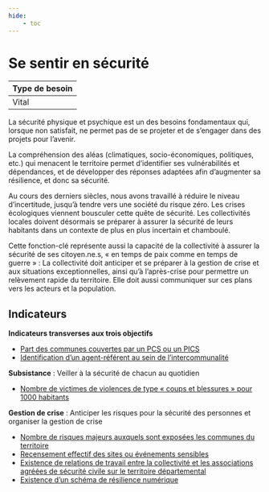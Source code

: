 ```yaml
---
hide:
    - toc
---
```



# Se sentir en sécurité

|Type de besoin|
|--|
|Vital|

La sécurité physique et psychique est un des besoins fondamentaux qui, lorsque non satisfait, ne permet pas de se projeter et de s’engager dans des projets pour l’avenir.

La compréhension des aléas (climatiques, socio-économiques, politiques, etc.) qui menacent le territoire permet d’identifier ses vulnérabilités et dépendances, et de développer des réponses adaptées afin d’augmenter sa résilience, et donc sa sécurité.

Au cours des derniers siècles, nous avons travaillé à réduire le niveau d’incertitude, jusqu’à tendre vers une société du risque zéro. Les crises écologiques viennent bousculer cette quête de sécurité. Les collectivités locales doivent désormais se préparer à assurer la sécurité de leurs habitants dans un contexte de plus en plus incertain et chamboulé. 

Cette fonction-clé représente aussi la capacité de la collectivité à assurer la sécurité de ses citoyen.ne.s, « en temps de paix comme en temps de guerre » : La collectivité doit anticiper et se préparer à la gestion de crise et aux situations exceptionnelles, ainsi qu’à l’après-crise pour permettre un relèvement rapide du territoire. Elle doit aussi communiquer sur ces plans vers les acteurs et la population.

## Indicateurs

**Indicateurs transverses aux trois objectifs**

-	[Part des communes couvertes par un PCS ou un PICS](https://konsilion.github.io/diag360/pages/indicateurs/vitaux/se_sentir_en_sécurité/indicateur_1/)
-	[Identification d’un agent-référent au sein de l’intercommunalité](#)

**Subsistance** : Veiller à la sécurité de chacun au quotidien

- [Nombre de victimes de violences de type « coups et blessures » pour 1000 habitants](#)

**Gestion de crise** : Anticiper les risques pour la sécurité des personnes et organiser la gestion de crise

- [Nombre de risques majeurs auxquels sont exposées les communes du territoire](#)
- [Recensement effectif des sites ou événements sensibles](#)
- [Existence de relations de travail entre la collectivité et les associations agréées de sécurité civile sur le territoire départemental](#)
- [Existence d’un schéma de résilience numérique](#)
